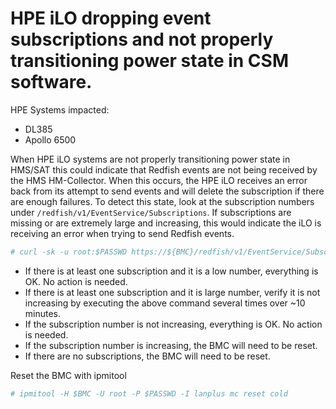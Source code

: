 # HPE iLO dropping event subscriptions and not properly transitioning power state in CSM software.

HPE Systems impacted:
* DL385
* Apollo 6500

When HPE iLO systems are not properly transitioning power state in HMS/SAT this
could indicate that Redfish events are not being received by the HMS
HM-Collector. When this occurs, the HPE iLO receives an error back from its
attempt to send events and will delete the subscription if there are enough
failures. To detect this state, look at the subscription numbers under
`/redfish/v1/EventService/Subscriptions`. If subscriptions are missing or are
extremely large and increasing, this would indicate the iLO is receiving an
error when trying to send Redfish events.

```bash
# curl -sk -u root:$PASSWD https://${BMC}/redfish/v1/EventService/Subscriptions | jq -c '.Members[]'
```
* If there is at least one subscription and it is a low number, everything is OK. No action is needed.
* If there is at least one subscription and it is large number, verify it is not increasing by executing the above command several times over ~10 minutes.
* If the subscription number is not increasing, everything is OK. No action is needed.
* If the subscription number is increasing, the BMC will need to be reset.
* If there are no subscriptions, the BMC will need to be reset.

Reset the BMC with ipmitool

```bash
# ipmitool -H $BMC -U root -P $PASSWD -I lanplus mc reset cold
```
